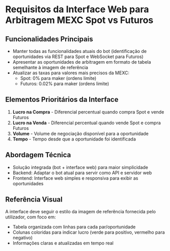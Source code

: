 # Requisitos da Interface Web para Arbitragem MEXC Spot vs Futuros

## Funcionalidades Principais
- Manter todas as funcionalidades atuais do bot (identificação de oportunidades via REST para Spot e WebSocket para Futuros)
- Apresentar as oportunidades de arbitragem em formato de tabela semelhante à imagem de referência
- Atualizar as taxas para valores mais precisos da MEXC:
  - Spot: 0% para maker (ordens limite)
  - Futuros: 0.02% para maker (ordens limite)

## Elementos Prioritários da Interface
1. **Lucro na Compra** - Diferencial percentual quando compra Spot e vende Futuros
2. **Lucro na Venda** - Diferencial percentual quando vende Spot e compra Futuros
3. **Volume** - Volume de negociação disponível para a oportunidade
4. **Tempo** - Tempo desde que a oportunidade foi identificada

## Abordagem Técnica
- Solução integrada (bot + interface web) para maior simplicidade
- Backend: Adaptar o bot atual para servir como API e servidor web
- Frontend: Interface web simples e responsiva para exibir as oportunidades

## Referência Visual
A interface deve seguir o estilo da imagem de referência fornecida pelo utilizador, com foco em:
- Tabela organizada com linhas para cada par/oportunidade
- Colunas coloridas para indicar lucro (verde para positivo, vermelho para negativo)
- Informações claras e atualizadas em tempo real
